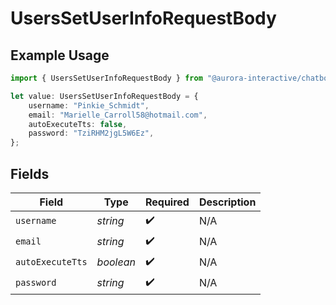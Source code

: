 # UsersSetUserInfoRequestBody

## Example Usage

```typescript
import { UsersSetUserInfoRequestBody } from "@aurora-interactive/chatbot-api-sdk/models/operations";

let value: UsersSetUserInfoRequestBody = {
    username: "Pinkie_Schmidt",
    email: "Marielle_Carroll58@hotmail.com",
    autoExecuteTts: false,
    password: "TziRHM2jgL5W6Ez",
};
```

## Fields

| Field              | Type               | Required           | Description        |
| ------------------ | ------------------ | ------------------ | ------------------ |
| `username`         | *string*           | :heavy_check_mark: | N/A                |
| `email`            | *string*           | :heavy_check_mark: | N/A                |
| `autoExecuteTts`   | *boolean*          | :heavy_check_mark: | N/A                |
| `password`         | *string*           | :heavy_check_mark: | N/A                |